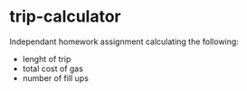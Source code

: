 trip-calculator
===============
Independant homework assignment calculating the following:
- lenght of trip
- total cost of gas
- number of fill ups
